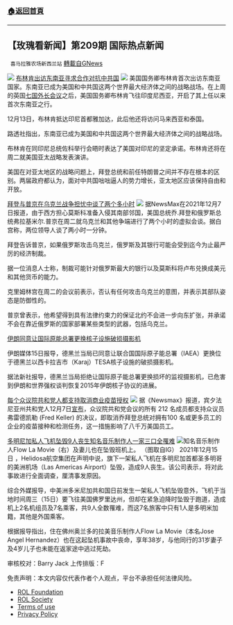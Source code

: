 ###  [:house:返回首頁](https://github.com/ourhimalayas/txt)
---


## 【玫瑰看新闻】第209期 国际热点新闻
` 喜马拉雅农场新西兰站` [轉載自GNews](https://gnews.org/zh-hans/1776392/)

![](https://assets.gnews.org/wp-content/uploads/2021/12/PHOTO-2021-12-20-00-44-58-2.jpg)
[布林肯出访东南亚寻求合作对抗中共国](https://www.dw.com/zh/%E5%B8%83%E6%9E%97%E8%82%AF%E5%87%BA%E8%AE%BF%E4%B8%9C%E5%8D%97%E4%BA%9A-%E5%AF%BB%E6%B1%82%E5%90%88%E4%BD%9C%E5%AF%B9%E6%8A%97%E4%B8%AD%E5%9B%BD/a-60105520)
![](https://assets.gnews.org/wp-content/uploads/2021/12/图片-1-30.jpg)
美国国务卿布林肯首次出访东南亚国家。东南亚已成为美国和中共国这两个世界最大经济体之间的战略战场。在上周的英国[七国外长会议](https://m.dw.com/zh/g7%E5%A4%96%E9%95%BF%E4%BC%9A%E8%AE%AE-%E9%9B%86%E7%BB%93%E6%B0%91%E4%B8%BB%E5%9B%BD%E5%AE%B6%E6%8A%97%E8%A1%A1%E4%B8%AD%E4%BF%84%E5%A8%81%E8%83%81/a-60088896)之后，美国国务卿布林肯飞往印度尼西亚，开启了其上任以来首次东南亚之行。

12月13日，布林肯抵达印尼首都雅加达，此后他还将访问马来西亚和泰国。

路透社指出，东南亚已成为美国和中共国这两个世界最大经济体之间的战略战场。

布林肯在同印尼总统佐科举行会晤时表达了美国对印尼的坚定承诺。布林肯还将在周二就美国亚太战略发表演讲。

美国在对亚太地区的战略问题上，拜登总统和前任特朗普之间并不存在根本的区别。两届政府都认为，面对中共国咄咄逼人的势力增长，亚太地区应该保持自由和开放。

[拜登与普京在乌克兰战争担忧中谈了两个多小时](https://www.newsmax.com/newsfront/biden-putin-talk/2021/12/07/id/1047680/)
![](https://assets.gnews.org/wp-content/uploads/2021/12/图片2-15.jpg)
据NewsMax在2021年12月7日报道，由于西方担心莫斯科准备入侵其南部邻国，美国总统乔.拜登和俄罗斯总统弗拉基米尔.普京在周二就乌克兰和其他争端进行了两个小时的虚拟会谈。据白宫称，两位领导人谈了两小时一分钟。

拜登告诉普京，如果俄罗斯攻击乌克兰，俄罗斯及其银行可能会受到迄今为止最严厉的经济制裁。

据一位消息人士称，制裁可能针对俄罗斯最大的银行以及莫斯科将卢布兑换成美元和其他货币的能力。

克里姆林宫在周二的会议前表示，否认有任何攻击乌克兰的意图，并表示其部队姿态是防御性的。

普京曾表示，他希望得到具有法律约束力的保证北约不会进一步向东扩张，并承诺不会在靠近俄罗斯的国家部署某些类型的武器，包括乌克兰。

[伊朗同意让国际原能总署更换核子设施破损摄影机](https://www.google.com/amp/s/hk.news.yahoo.com/amphtml/%25E4%25BC%258A%25E6%259C%2597%25E5%2590%258C%25E6%2584%258F%25E8%25AE%2593%25E5%259C%258B%25E9%259A%259B%25E5%258E%259F%25E8%2583%25BD%25E7%25B8%25BD%25E7%25BD%25B2%25E6%259B%25B4%25E6%258F%259B%25E6%25A0%25B8%25E5%25AD%2590%25E8%25A8%25AD%25E6%2596%25BD%25E7%25A0%25B4%25E6%2590%258D%25E6%2594%259D%25E5%25BD%25B1%25E6%25A9%259F-170502460.html)

伊朗媒体15日报导，德黑兰当局已同意让联合国国际原子能总署（IAEA）更换位于德黑兰以西卡拉吉市（Karaj）TESA核子设施的破损摄影机。

据法新社报导，德黑兰当局拒绝让国际原子能总署更换损坏的监视摄影机，已危害到伊朗和世界强权谈判恢复2015年伊朗核子协议的进展。

[每个众议院共和党人都支持取消商业疫苗授权](https://www.newsmax.com/newsfront/vaccine-mandate-businesses-fred-keller-gop/2021/12/07/id/1047694/)
![](https://assets.gnews.org/wp-content/uploads/2021/12/图片3-5.jpg)
据《Newsmax》报道，宾夕法尼亚州共和党人12月7日[宣布](https://webmail.newsmax.com/owa/#path=/attachmentlightbox)，众议院共和党会议的所有 212 名成员都支持众议员弗雷德凯勒 (Fred Keller) 的决议，即取消乔拜登总统对拥有100 名或更多员工的企业的疫苗接种和检测任务，这一措施影响了八千万美国员工。

[多明尼加私人飞机坠毁9人丧生知名音乐制作人一家三口全罹难](https://www.orientaldaily.com.my/news/entertainment/2021/12/16/456193)
![](https://assets.gnews.org/wp-content/uploads/2021/12/图片-4-8.jpg)知名音乐制作人Flow La Movie（右）及妻儿也在坠毁班机上。 （图取自IG）
2021年12月15日 ，Helidosa航空集团在声明中说，旗下一架私人飞机在多明尼加首都圣多明哥的美洲机场（Las Americas Airport）坠毁，造成9人丧生。该公司表示，将对此事故进行全面调查，厘清事发原因。

综合外媒报导，中美洲多米尼加共和国日前发生一架私人飞机坠毁意外，飞机于当地时间周三（15日）要飞往美国佛罗里达州，但却在紧急迫降时坠毁于跑道，造成机上2名机组员及7名乘客，共9人全数罹难，而这7名旅客中只有1人是多明米加籍，其他是外国乘客。

根据报导指出，住在佛州奥兰多的拉美音乐制作人Flow La Movie（本名Jose Angel Hernandez）也在这起坠机事故中丧命，享年38岁，与他同行的31岁妻子及4岁儿子也未能在返家途中逃过死劫。



审核校对：Barry Jack
上传排版：F

 

免责声明：本文内容仅代表作者个人观点，平台不承担任何法律风险。

- [ROL Foundation](https://rolfoundation.org/)
- [ROL Society](https://rolsociety.org/)
- [Terms of use](https://gnews.org/terms-of-use-3/)
- [Privacy Policy](https://gnews.org/privacy-policy/)
